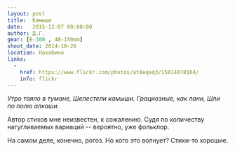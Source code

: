 ```yaml
---
layout: post
title:  Камыши
date:   2015-12-07 00:00:00
author: Д.Г.
gear: [E-300 , 40-150mm]
shoot_date: 2014-10-26
location: Нахабино
links:
  -
    href: https://www.flickr.com/photos/at8eqeq3/15014478164/
    info: flickr
---
```


_Утро таяло в тумане,
Шелестели камыши.
Грациозные, как лани,
Шли по полю алкаши._

Автор стихов мне неизвестен, к сожалению. Судя по количеству нагугливаемых вариаций -- вероятно, уже фольклор.

На самом деле, конечно, рогоз. Но кого это волнует? Стихи-то хорошие.
